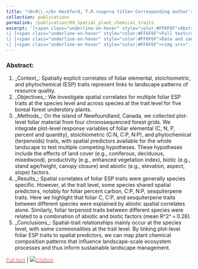 ```yaml
---
title: "<b>9\\.</b> Heckford, T.R.<sup><a title='Corresponding author'>✉</a></sup>, Leroux, S.J., Vander Wal, E., <u>Rizzuto, M.</u>, Balluffi-Fry, J., Richmond, I.C., Wiersma, Y.F. (2021). **Spatially explicit correlates of plant functional traits inform landscape patterns of resource quality.** Landscape Ecology."
collection: publications
permalink: /publication/09_Spatial_plant_chemical_traits
excerpt: '[<span class="underline-on-hover" style="color:#FF6F6F">Abstract</span>](../publication/09_Spatial_plant_chemical_traits)
\| [<span class="underline-on-hover" style="color:#FF6F6F">Full text</span>](https://doi.org/10.1007/s10980-021-01334-3)
\| [<span class="underline-on-hover" style="color:#FF6F6F">Data and code</span>](https://doi.org/10.6084/m9.figshare.11911455)
\| [<span class="underline-on-hover" style="color:#FF6F6F"><img src="../images/bibtex.svg">citation</span>](../bibtex/09_Spatial_plant_chemical_traits.bib)'
---
```


### Abstract:

<ol>
  <li> _Context_: Spatially explicit correlates of foliar elemental, stoichiometric, and phytochemical (ESP) traits represent links to landscape patterns of resource quality.</li>
  <li> _Objectives_: We investigate spatial correlates for multiple foliar ESP traits at the species level and across species at the trait level for five boreal forest understory plants.</li>
  <li> _Methods_: On the island of Newfoundland, Canada, we collected plot-level foliar material from four chronosequenced forest grids. We integrate plot-level response variables of foliar elemental (C, N, P, percent and quantity), stoichiometric (C:N, C:P, N:P), and phytochemical (terpenoids) traits, with spatial predictors available for the whole landscape to test multiple competing hypotheses. These hypotheses include the effects of land cover (e.g., coniferous, deciduous, mixedwood), productivity (e.g., enhanced vegetation index), biotic (e.g., stand age/height, canopy closure) and abiotic (e.g., elevation, aspect, slope) factors.</li>
  <li> _Results_: Spatial correlates of foliar ESP traits were generally species specific. However, at the trait level, some species shared spatial predictors, notably for foliar percent carbon, C:P, N:P, sesquiterpene traits. Here we highlight that foliar C, C:P, and sesquiterpene traits between different species were explained by abiotic spatial correlates alone. Similarly, foliar terpenoid traits between different species were related to a combination of abiotic and biotic factors (mean R^2^ = 0.26).</li>
  <li> _Conclusions_: Spatial-trait relationships mainly occur at the species level, with some commonalities at the trait level. By linking plot-level foliar ESP traits to spatial predictors, we can map plant chemical composition patterns that influence landscape-scale ecosystem processes and thus inform sustainable landscape management.</li>
</ol>


[<span class="underline-on-hover" style="color:#FF6F6F">Full text</span>](https://doi.org/10.1007/s10980-021-01334-3)
\| [<span class="underline-on-hover" style="color:#FF6F6F"><img src="../images/bibtex.svg">citation</span>](../bibtex/09_Spatial_plant_chemical_traits.bib)
